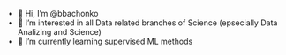 - 👋 Hi, I’m @bbachonko
- 👀 I’m interested in all Data related branches of Science (epsecially Data Analizing and Science)
- 🌱 I’m currently learning supervised ML methods  

<!---
bbachonko/bbachonko is a ✨ special ✨ repository because its `README.md` (this file) appears on your GitHub profile.
You can click the Preview link to take a look at your changes.
--->
